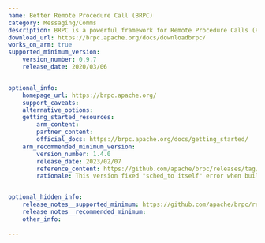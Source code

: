 ```yaml
---
name: Better Remote Procedure Call (BRPC)
category: Messaging/Comms
description: BRPC is a powerful framework for Remote Procedure Calls (RPC), tailored to enhance communication between distributed systems. It focuses on reducing delays and boosting data transfer speeds, making it ideal for handling inter-process interactions efficiently.
download_url: https://brpc.apache.org/docs/downloadbrpc/
works_on_arm: true
supported_minimum_version:
    version_number: 0.9.7
    release_date: 2020/03/06


optional_info:
    homepage_url: https://brpc.apache.org/
    support_caveats:
    alternative_options:
    getting_started_resources:
        arm_content:
        partner_content:
        official_docs: https://brpc.apache.org/docs/getting_started/
    arm_recommended_minimum_version:
        version_number: 1.4.0
        release_date: 2023/02/07
        reference_content: https://github.com/apache/brpc/releases/tag/1.4.0
        rationale: This version fixed "sched_to itself" error when building by Clang on Linux aarch64.


optional_hidden_info:
    release_notes__supported_minimum: https://github.com/apache/brpc/releases/tag/0.9.7
    release_notes__recommended_minimum:
    other_info:
  
---
```

